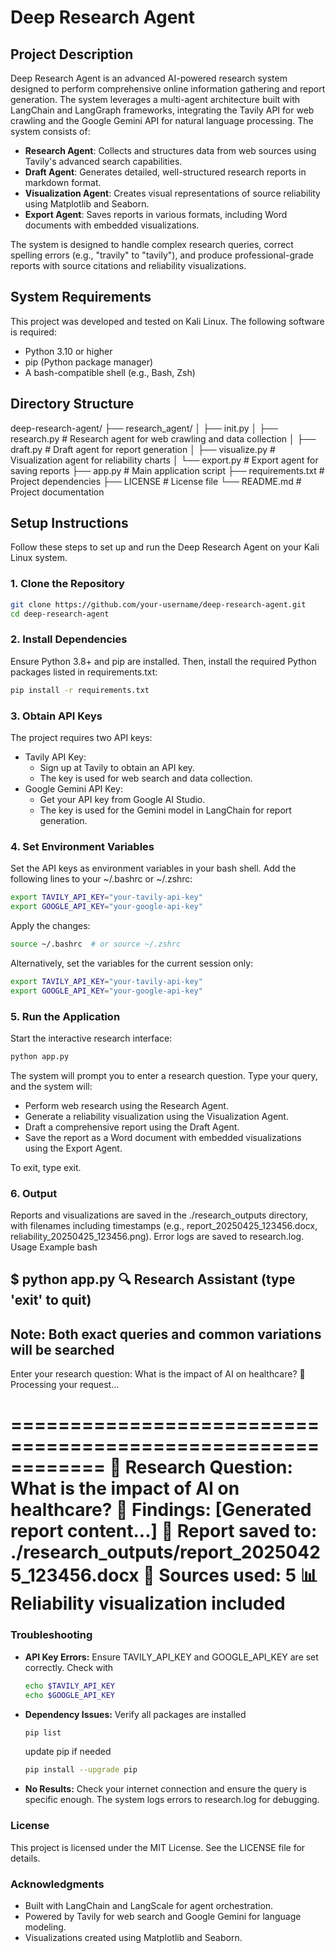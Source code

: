 # Deep Research Agent

## Project Description
Deep Research Agent is an advanced AI-powered research system designed to perform comprehensive online information gathering and report generation. The system leverages a multi-agent architecture built with LangChain and LangGraph frameworks, integrating the Tavily API for web crawling and the Google Gemini API for natural language processing. The system consists of:

- **Research Agent**: Collects and structures data from web sources using Tavily's advanced search capabilities.
- **Draft Agent**: Generates detailed, well-structured research reports in markdown format.
- **Visualization Agent**: Creates visual representations of source reliability using Matplotlib and Seaborn.
- **Export Agent**: Saves reports in various formats, including Word documents with embedded visualizations.

The system is designed to handle complex research queries, correct spelling errors (e.g., "travily" to "tavily"), and produce professional-grade reports with source citations and reliability visualizations.

## System Requirements
This project was developed and tested on Kali Linux. The following software is required:

- Python 3.10 or higher
- pip (Python package manager)
- A bash-compatible shell (e.g., Bash, Zsh)

## Directory Structure

deep-research-agent/
├── research_agent/
│ ├── init.py
│ ├── research.py # Research agent for web crawling and data collection
│ ├── draft.py # Draft agent for report generation
│ ├── visualize.py # Visualization agent for reliability charts
│ └── export.py # Export agent for saving reports
├── app.py # Main application script
├── requirements.txt # Project dependencies
├── LICENSE # License file
└── README.md # Project documentation


## Setup Instructions
Follow these steps to set up and run the Deep Research Agent on your Kali Linux system.

### 1. Clone the Repository
```bash
git clone https://github.com/your-username/deep-research-agent.git
cd deep-research-agent
```

### 2. Install Dependencies
Ensure Python 3.8+ and pip are installed. Then, install the required Python packages listed in requirements.txt:
```bash
pip install -r requirements.txt
```

### 3. Obtain API Keys
The project requires two API keys:
- Tavily API Key:
    - Sign up at Tavily to obtain an API key.
    - The key is used for web search and data collection.
- Google Gemini API Key:
    - Get your API key from Google AI Studio.
    - The key is used for the Gemini model in LangChain for report generation.

### 4. Set Environment Variables
Set the API keys as environment variables in your bash shell. Add the following lines to your ~/.bashrc or ~/.zshrc:
```bash
export TAVILY_API_KEY="your-tavily-api-key"
export GOOGLE_API_KEY="your-google-api-key"
```

Apply the changes:
```bash
source ~/.bashrc  # or source ~/.zshrc
```

Alternatively, set the variables for the current session only:
```bash
export TAVILY_API_KEY="your-tavily-api-key"
export GOOGLE_API_KEY="your-google-api-key"
```

### 5. Run the Application
Start the interactive research interface:
```bash
python app.py
```

The system will prompt you to enter a research question. Type your query, and the system will:
- Perform web research using the Research Agent.
- Generate a reliability visualization using the Visualization Agent.
- Draft a comprehensive report using the Draft Agent.
- Save the report as a Word document with embedded visualizations using the Export Agent.

To exit, type exit.

### 6. Output
Reports and visualizations are saved in the ./research_outputs directory, with filenames including timestamps (e.g., report_20250425_123456.docx, reliability_20250425_123456.png). Error logs are saved to research.log.
Usage Example
bash

$ python app.py
🔍 Research Assistant (type 'exit' to quit)
-----------------------------------------
Note: Both exact queries and common variations will be searched
-----------------------------------------

Enter your research question: What is the impact of AI on healthcare?
🔄 Processing your request...

============================================================
📝 Research Question: What is the impact of AI on healthcare?
🔎 Findings:
[Generated report content...]
📄 Report saved to: ./research_outputs/report_20250425_123456.docx
🔗 Sources used: 5
📊 Reliability visualization included
============================================================

### Troubleshooting
- **API Key Errors:**
  Ensure TAVILY_API_KEY and GOOGLE_API_KEY are set correctly. Check with
  
  ```bash
  echo $TAVILY_API_KEY
  echo $GOOGLE_API_KEY
  ```
- **Dependency Issues:**
  Verify all packages are installed
  ```bash
  pip list
  ```
  update pip if needed 
  ```bash
  pip install --upgrade pip
  ```
- **No Results:**
  Check your internet connection and ensure the query is specific enough. The system logs errors to research.log for debugging.

### License
This project is licensed under the MIT License. See the LICENSE file for details.

### Acknowledgments
- Built with LangChain and LangScale for agent orchestration.
- Powered by Tavily for web search and Google Gemini for language modeling.
- Visualizations created using Matplotlib and Seaborn.
